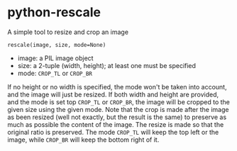 python-rescale
==============

A simple tool to resize and crop an image

```
rescale(image, size, mode=None)
```

 * image: a PIL image object
 * size: a 2-tuple (width, height); at least one must be specified
 * mode: `CROP_TL` or `CROP_BR`

If no height or no width is specified, the mode won't be taken into account, and the image will just be resized.
If both width and height are provided, and the mode is set top `CROP_TL` or `CROP_BR`, the image will be cropped to the given size using the given mode. Note that the crop is made after the image as been resized (well not exactly, but the result is the same) to preserve as much as possible the content of the image.
The resize is made so that the original ratio is preserved.
The mode `CROP_TL` will keep the top left or the image, while `CROP_BR` will keep the bottom right of it.
